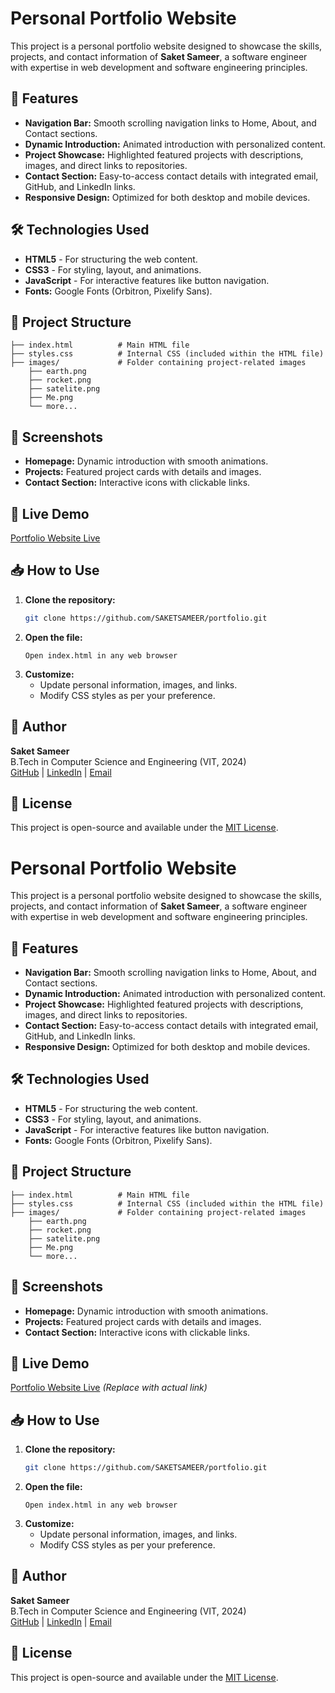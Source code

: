 
# Personal Portfolio Website

This project is a personal portfolio website designed to showcase the skills, projects, and contact information of **Saket Sameer**, a software engineer with expertise in web development and software engineering principles.

## 🚀 Features

- **Navigation Bar:** Smooth scrolling navigation links to Home, About, and Contact sections.
- **Dynamic Introduction:** Animated introduction with personalized content.
- **Project Showcase:** Highlighted featured projects with descriptions, images, and direct links to repositories.
- **Contact Section:** Easy-to-access contact details with integrated email, GitHub, and LinkedIn links.
- **Responsive Design:** Optimized for both desktop and mobile devices.

## 🛠️ Technologies Used

- **HTML5** - For structuring the web content.
- **CSS3** - For styling, layout, and animations.
- **JavaScript** - For interactive features like button navigation.
- **Fonts:** Google Fonts (Orbitron, Pixelify Sans).

## 📂 Project Structure

```
├── index.html          # Main HTML file
├── styles.css          # Internal CSS (included within the HTML file)
├── images/             # Folder containing project-related images
    ├── earth.png
    ├── rocket.png
    ├── satelite.png
    ├── Me.png
    └── more...
```

## 📸 Screenshots

- **Homepage:** Dynamic introduction with smooth animations.
- **Projects:** Featured project cards with details and images.
- **Contact Section:** Interactive icons with clickable links.

## 🔗 Live Demo

[Portfolio Website Live](samsak-portfolio.netlify.app) 

## 📥 How to Use

1. **Clone the repository:**
   ```bash
   git clone https://github.com/SAKETSAMEER/portfolio.git
   ```
2. **Open the file:**
   ```
   Open index.html in any web browser
   ```
3. **Customize:**
   - Update personal information, images, and links.
   - Modify CSS styles as per your preference.

## 👤 Author

**Saket Sameer**  
B.Tech in Computer Science and Engineering (VIT, 2024)  
[GitHub](https://github.com/SAKETSAMEER) | [LinkedIn](https://www.linkedin.com/in/saket-sameer-1b9097269/) | [Email](mailto:sameersaket125@gmail.com)

## 📜 License

This project is open-source and available under the [MIT License](LICENSE).


# Personal Portfolio Website

This project is a personal portfolio website designed to showcase the skills, projects, and contact information of **Saket Sameer**, a software engineer with expertise in web development and software engineering principles.

## 🚀 Features

- **Navigation Bar:** Smooth scrolling navigation links to Home, About, and Contact sections.
- **Dynamic Introduction:** Animated introduction with personalized content.
- **Project Showcase:** Highlighted featured projects with descriptions, images, and direct links to repositories.
- **Contact Section:** Easy-to-access contact details with integrated email, GitHub, and LinkedIn links.
- **Responsive Design:** Optimized for both desktop and mobile devices.

## 🛠️ Technologies Used

- **HTML5** - For structuring the web content.
- **CSS3** - For styling, layout, and animations.
- **JavaScript** - For interactive features like button navigation.
- **Fonts:** Google Fonts (Orbitron, Pixelify Sans).

## 📂 Project Structure

```
├── index.html          # Main HTML file
├── styles.css          # Internal CSS (included within the HTML file)
├── images/             # Folder containing project-related images
    ├── earth.png
    ├── rocket.png
    ├── satelite.png
    ├── Me.png
    └── more...
```

## 📸 Screenshots

- **Homepage:** Dynamic introduction with smooth animations.
- **Projects:** Featured project cards with details and images.
- **Contact Section:** Interactive icons with clickable links.

## 🔗 Live Demo

[Portfolio Website Live](https://example.com) *(Replace with actual link)*

## 📥 How to Use

1. **Clone the repository:**
   ```bash
   git clone https://github.com/SAKETSAMEER/portfolio.git
   ```
2. **Open the file:**
   ```
   Open index.html in any web browser
   ```
3. **Customize:**
   - Update personal information, images, and links.
   - Modify CSS styles as per your preference.

## 👤 Author

**Saket Sameer**  
B.Tech in Computer Science and Engineering (VIT, 2024)  
[GitHub](https://github.com/SAKETSAMEER) | [LinkedIn](https://www.linkedin.com/in/saket-sameer-1b9097269/) | [Email](mailto:sameersaket125@gmail.com)

## 📜 License

This project is open-source and available under the [MIT License](LICENSE).

